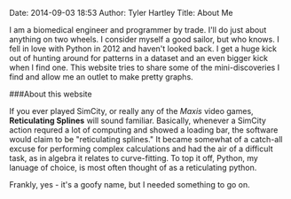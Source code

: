 Date: 2014-09-03 18:53
Author: Tyler Hartley
Title: About Me

I am a biomedical engineer and programmer by trade. I'll do just about anything on two wheels. I consider myself a good sailor, but who knows. I fell in love with Python in 2012 and haven't looked back. I get a huge kick out of hunting around for patterns in a dataset and an even bigger kick when I find one. This website tries to share some of the mini-discoveries I find and allow me an outlet to make pretty graphs.

###About this website

If you ever played SimCity, or really any of the _Maxis_ video games, __Reticulating Splines__ will sound familiar. Basically, whenever a SimCity action requred a lot of computing and showed a loading bar, the software would claim to be "reticulating splines." It became somewhat of a catch-all excuse for performing complex calculations and had the air of a difficult task, as in algebra it relates to curve-fitting. To top it off, Python, my lanuage of choice, is most often thought of as a reticulating python. 

Frankly, yes - it's a goofy name, but I needed something to go on.